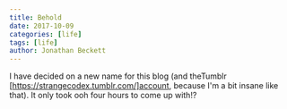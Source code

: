 ```yaml
---
title: Behold
date: 2017-10-09
categories: [life]
tags: [life]
author: Jonathan Beckett
---
```


I have decided on a new name for this blog (and theTumblr [https://strangecodex.tumblr.com/]account, because I'm a bit insane like that). It only took ooh four hours to come up with!?
